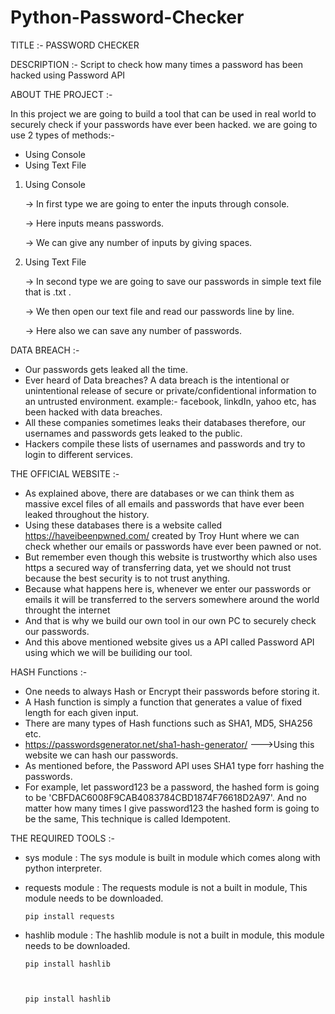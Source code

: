 # Python-Password-Checker


TITLE :- PASSWORD CHECKER

DESCRIPTION :- Script to check how many times a password has been hacked using Password API

ABOUT THE PROJECT :-

   In this project we are going to build a tool that can be used in real world to securely check if your passwords have ever been hacked. we are going to use 2 types of    methods:-
    
  * Using Console
  * Using Text File
  
  1) Using Console
  
     -> In first type we are going to enter the inputs through console.
  
     -> Here inputs means passwords.
     
     -> We can give any number of inputs by giving spaces.
     
  2) Using Text File
  
     -> In second type we are going to save our passwords in simple text file that is .txt . 
  
     -> We then open our text file and read our passwords line by line.
     
     -> Here also we can save any number of passwords.
     

DATA BREACH :-
   * Our passwords gets leaked all the time. 
   * Ever heard of Data breaches? A data breach is the intentional or unintentional release of secure or private/confidentional information to an untrusted environment.
     example:- facebook, linkdIn, yahoo etc, has been hacked with data breaches.
   * All these companies sometimes leaks their databases therefore, our usernames and passwords gets leaked to the public.
   * Hackers compile these lists of usernames and passwords and try to login to different services.
   

THE OFFICIAL WEBSITE :-
   * As explained above, there are databases or we can think them as massive excel files of all emails and passwords that have ever been leaked throughout the history.
   * Using these databases there is a website called https://haveibeenpwned.com/ created by Troy Hunt where we can check whether our emails or passwords have ever been        pawned or not.
   * But remember even though this website is trustworthy which also uses https a secured way of transferring data, yet we should not trust because the best security is      to not trust anything.
   * Because what happens here is, whenever we enter our passwords or emails it will be transferred to the servers somewhere around the world throught the internet 
   * And that is why we build our own tool in our own PC to securely check our passwords.
   * And this above mentioned website gives us a API called Password API using which we will be builiding our tool.
   
HASH Functions :-
   * One needs to always Hash or Encrypt their passwords before storing it.
   * A Hash function is simply a function that generates a value of fixed length for each given input.
   * There are many types of Hash functions such as SHA1, MD5, SHA256 etc. 
   * https://passwordsgenerator.net/sha1-hash-generator/ --->Using this website we can hash our passwords.
   * As mentioned before, the Password API uses SHA1 type forr hashing the passwords.
   * For example, let password123 be a password, the hashed form is going to be 'CBFDAC6008F9CAB4083784CBD1874F76618D2A97'. And no matter how many times I give                password123 the hashed form is going to be the same, This technique is called Idempotent.
    
THE REQUIRED TOOLS :-

   * sys module : The sys module is built in module which comes along with python interpreter.
   
   * requests module : The requests module is not a built in module, This module needs to be downloaded.
   
         pip install requests
         
         
   * hashlib module : The hashlib module is not a built in module, this module needs to be downloaded.
   
         pip install hashlib
   
         
         
         pip install hashlib
         
    
   
   
   
   
